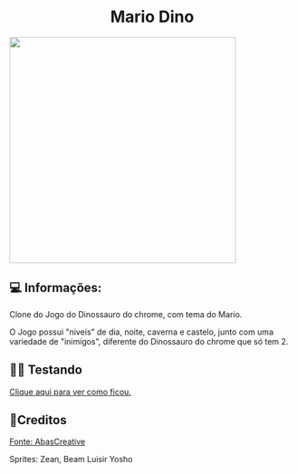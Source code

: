 <h1 align="center">
  <br>
  Mario Dino
  <br>
</h1>

<img src=".github/mario.gif" style="width:400px">

## 💻 Informações:

Clone do Jogo do Dinossauro do chrome, com tema do Mario.

O Jogo possui "niveis" de dia, noite, caverna e castelo, junto com uma variedade de "inimigos", diferente do Dinossauro do chrome que só tem 2.

## 👨‍🏫 Testando

[Clique aqui para ver como ficou.](https://jncjcoder.github.io/mario-dino)

## 📝Creditos
[Fonte: AbasCreative](https://www.fontspace.com/pixeboy-font-f43730)

Sprites: Zean, Beam Luisir Yosho